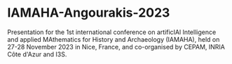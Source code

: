 # IAMAHA-Angourakis-2023
Presentation for the 1st international conference on artificIAl Intelligence and applied MAthematics for History and Archaeology (IAMAHA), held on 27-28 November 2023 in Nice, France, and co-organised by CEPAM, INRIA Côte d'Azur and I3S.
